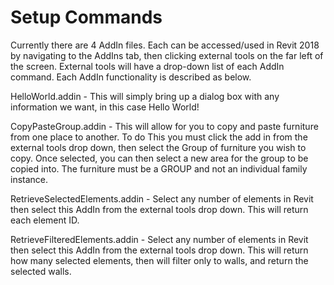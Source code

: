 # Setup Commands

Currently there are 4 AddIn files. Each can be accessed/used in Revit 2018 by navigating to the AddIns tab, then clicking external tools on the far left of the screen. External tools will have a drop-down list of each AddIn command. Each AddIn functionality is described as below.

HelloWorld.addin - This will simply bring up a dialog box with any information we want, in this case Hello World!

CopyPasteGroup.addin - This will allow for you to copy and paste furniture from one place to another. To do This you must click the add in from the external tools drop down, then select the Group of furniture you wish to copy. Once selected, you can then select a new area for the group to be copied into. The furniture must be a GROUP and not an individual family instance.

RetrieveSelectedElements.addin - Select any number of elements in Revit then select this AddIn from the external tools drop down. This will return each element ID.

RetrieveFilteredElements.addin - Select any number of elements in Revit then select this AddIn from the external tools drop down. This will return how many selected elements, then will filter only to walls, and return the selected walls.

